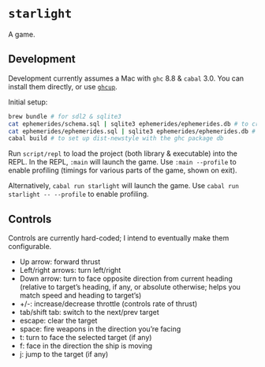# `starlight`

A game.


## Development

Development currently assumes a Mac with `ghc` 8.8 & `cabal` 3.0. You can install them directly, or use [`ghcup`](https://www.haskell.org/ghcup/).

Initial setup:

```bash
brew bundle # for sdl2 & sqlite3
cat ephemerides/schema.sql | sqlite3 ephemerides/ephemerides.db # to create the solar system db
cat ephemerides/ephemerides.sql | sqlite3 ephemerides/ephemerides.db # to populate the solar system db
cabal build # to set up dist-newstyle with the ghc package db
```

Run `script/repl` to load the project (both library & executable) into the REPL. In the REPL, `:main` will launch the game. Use `:main --profile` to enable profiling (timings for various parts of the game, shown on exit).

Alternatively, `cabal run starlight` will launch the game. Use `cabal run starlight -- --profile` to enable profiling.


## Controls

Controls are currently hard-coded; I intend to eventually make them configurable.

- Up arrow: forward thrust
- Left/right arrows: turn left/right
- Down arrow: turn to face opposite direction from current heading (relative to target’s heading, if any, or absolute otherwise; helps you match speed and heading to target’s)
- +/-: increase/decrease throttle (controls rate of thrust)
- tab/shift tab: switch to the next/prev target
- escape: clear the target
- space: fire weapons in the direction you’re facing
- t: turn to face the selected target (if any)
- f: face in the direction the ship is moving
- j: jump to the target (if any)
